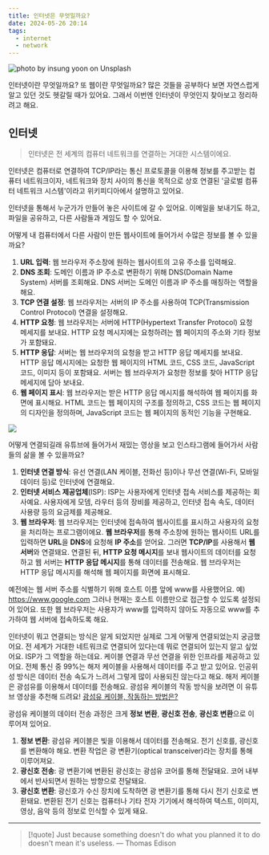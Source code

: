 ```yaml
---
title: 인터넷은 무엇일까요?
date: 2024-05-26 20:14
tags:
  - internet
  - network
---
```


![photo by insung yoon on Unsplash](https://images.unsplash.com/photo-1715440184646-0da47d6d88f4?crop=entropy&cs=srgb&fm=jpg&ixid=M3wzNjM5Nzd8MHwxfHJhbmRvbXx8fHx8fHx8fDE3MTY3MjIwNDN8&ixlib=rb-4.0.3&q=85&w=768&h=432)

인터넷이란 무엇일까요? 또 웹이란 무엇일까요?
많은 것들을 공부하다 보면 자연스럽게 알고 있던 것도 헷갈릴 때가 있어요. 그래서 이번엔 인터넷이 무엇인지 찾아보고 정리하려고 해요.
## 인터넷
> 인터넷은 전 세계의 컴퓨터 네트워크를 연결하는 거대한 시스템이에요.

인터넷은 컴퓨터로 연결하여 TCP/IP라는 통신 프로토콜을 이용해 정보를 주고받는 컴퓨터 네트워크이자, 네트워크와 장치 사이의 통신을 목적으로 상호 연결된 '글로벌 컴퓨터 네트워크 시스템'이라고 위키피디아에서 설명하고 있어요.

인터넷을 통해서 누군가가 만들어 놓은 사이트에 갈 수 있어요. 이메일을 보내기도 하고, 파일을 공유하고, 다른 사람들과 게임도 할 수 있어요.

어떻게 내 컴퓨터에서 다른 사람이 만든 웹사이트에 들어가서 수많은 정보를 볼 수 있을까요?
1. **URL 입력**: 웹 브라우저 주소창에 원하는 웹사이트의 고유 주소를 입력해요.
2. **DNS 조회**: 도메인 이름과 IP 주소로 변환하기 위해 DNS(Domain Name System) 서버를 조회해요. DNS 서버는 도메인 이름과 IP 주소를 매칭하는 역할을 해요.
3. **TCP 연결 설정**: 웹 브라우저는 서버의 IP 주소를 사용하여 TCP(Transmission Control Protocol) 연결을 설정해요.
4. **HTTP 요청**: 웹 브라우저는 서버에 HTTP(Hypertext Transfer Protocol) 요청 메세지를 보내요. HTTP 요청 메시지에는 요청하려는 웹 페이지의 주소와 기타 정보가 포함돼요.
5. **HTTP 응답**: 서버는 웹 브라우저의 요청을 받고 HTTP 응답 메세지를 보내요. HTTP 응답 메시지에는 요청한 웹 페이지의 HTML 코드, CSS 코드, JavaScript 코드, 이미지 등이 포함돼요.
   서버는 웹 브라우저가 요청한 정보를 찾아 HTTP 응답 메세지에 담아 보내요.
6. **웹 페이지 표시**: 웹 브라우저는 받은 HTTP 응답 메시지를 해석하여 웹 페이지를 화면에 표시해요. HTML 코드는 웹 페이지의 구조를 정의하고, CSS 코드는 웹 페이지의 디자인을 정의하며, JavaScript 코드는 웹 페이지의 동적인 기능을 구현해요.

![](assets/nasa-earth.jpg)

어떻게 연결되길래 유튜브에 들어가서 재밌는 영상을 보고 인스타그램에 들어가서 사람들의 삶을 볼 수 있을까요?
1. **인터넷 연결 방식**: 유선 연결(LAN 케이블, 전화선 등)이나 무선 연결(Wi-Fi, 모바일 데이터 등)로 인터넷에 연결해요.
2. **인터넷 서비스 제공업체**(ISP): ISP는 사용자에게 인터넷 접속 서비스를 제공하는 회사예요. 사용자에게 모뎀, 라우터 등의 장비를 제공하고, 인터넷 접속 속도, 데이터 사용량 등의 요금제를 제공해요.
3. **웹 브라우저**: 웹 브라우저는 인터넷에 접속하여 웹사이트를 표시하고 사용자의 요청을 처리하는 프로그램이에요.
**웹 브라우저**를 통해 주소창에 원하는 웹사이트 URL를 입력하면 **URL**을 **DNS**에 요청해 **IP 주소**를 얻어요. 그러면 **TCP/IP**를 사용해서 **웹 서버**와 연결돼요. 연결된 뒤, **HTTP 요청 메시지**를 보내 웹사이트의 데이터를 요청하고 웹 서버는 **HTTP 응답 메시지**를 통해 데이터를 전송해요. 웹 브라우저는 HTTP 응답 메시지를 해석해 웹 페이지를 화면에 표시해요.

예전에는 웹 서버 주소를 식별하기 위해 호스트 이름 앞에 www를 사용했어요. 예) https://www.google.com 그러나 현재는 호스트 이름만으로 접근할 수 있도록 설정되어 있어요. 또한 웹 브라우저는 사용자가 www를 입력하지 않아도 자동으로 www를 추가하여 웹 서버에 접속하도록 해요.

인터넷이 뭐고 연결되는 방식은 알게 되었지만 실제로 그게 어떻게 연결되었는지 궁금했어요. 전 세계가 거대한 네트워크로 연결되어 있다는데 뭐로 연결되어 있는지 알고 싶었어요.
ISP가 그 역할을 하는데요. 케이블 연결과 무선 연결을 위한 인프라를 제공하고 있어요. 전체 통신 중 99%는 해저 케이블을 사용해서 데이터를 주고 받고 있어요. 인공위성 방식은 데이터 전송 속도가 느려서 그렇게 많이 사용되진 않는다고 해요. 해저 케이블은 광섬유를 이용해서 데이터를 전송해요.
광섬유 케이블의 작동 방식을 보려면 이 유튜브 영상을 추천해 드려요! [광섬유 케이블, 작동하는 방법은?](https://youtu.be/flKX2cI48fw?si=E4Ew-7arTXPjGIZk)

광섬유 케이블의 데이터 전송 과정은 크게 **정보 변환**, **광신호 전송**, **광신호 변환**으로 이루어져 있어요.
1. **정보 변환**: 광섬유 케이블은 빛을 이용해서 데이터를 전송해요. 전기 신호를, 광신호를 변환해야 해요. 변환 작업은 광 변환기(optical transceiver)라는 장치를 통해 이루어져요.
2. **광신호 전송**: 광 변환기에 변환된 광신호는 광섬유 코어를 통해 전달돼요. 코어 내부에서 반사되면서 원하는 방향으로 전달돼요.
3. **광신호 변환**: 광신호가 수신 장치에 도착하면 광 변환기를 통해 다시 전기 신호로 변환돼요. 변환된 전기 신호는 컴퓨터나 기타 전자 기기에서 해석하여 텍스트, 이미지, 영상, 음악 등의 정보로 인식할 수 있게 돼요.

---

> [!quote] Just because something doesn't do what you planned it to do doesn't mean it's useless.
> — Thomas Edison